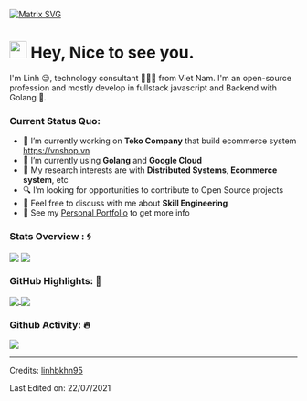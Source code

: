 [![Matrix SVG](https://raw.githubusercontent.com/rodrigograca31/rodrigograca31/master/matrix.svg)](https://www.youtube.com/watch?v=SDkAGkd4NLc) 

<h1><img src="https://emojis.slackmojis.com/emojis/images/1531849430/4246/blob-sunglasses.gif?1531849430" width="30"/> Hey, Nice to see you.</h1>

I'm Linh 😉, technology consultant 👨🏻‍💻 from Viet Nam. I'm an open-source profession and mostly develop in fullstack javascript and Backend with Golang 🐍.

### Current Status Quo:

- 🔭 I’m currently working on <strong>Teko Company</strong> that build ecommerce system https://vnshop.vn
- 🌱 I’m currently using <strong>Golang</strong> and <strong>Google Cloud</strong>
- 🤔 My research interests are with <strong>Distributed Systems, Ecommerce system</strong>, etc
- 🔍 I’m looking for opportunities to contribute to Open Source projects
- 💬 Feel free to discuss with me about <strong>Skill Engineering</strong>
- 👀 See my [Personal Portfolio](https://www.facebook.com/linhbkhn95) to get more info

### Stats Overview : :cyclone:
<img align="center" src="https://github-readme-stats.vercel.app/api?username=linhbkhn95&show_icons=true&count_private=true&hide=stars&include_all_commits=false&theme=material-palenight" />
<img align="center" src="https://github-profile-trophy.vercel.app/?username=billpwchan&theme=dracula&no-bg=true&row=1"/>


### GitHub Highlights: :blossom:
<a href="">
  <img align="center" src="https://github-readme-stats.vercel.app/api/top-langs/?username=linhbkhn95&langs_count=8&layout=compact&theme=material-palenight&hide=html,Tcl" />
</a>
<a href="">
  <img align="center" src="http://github-readme-streak-stats.herokuapp.com?user=linhbkhn95&theme=material-palenight"/>
</a>

### Github Activity: 🔥 
<img align="center" src="https://activity-graph.herokuapp.com/graph?username=linhbkhn95&theme=dracula&color=B994E6&bg_color=2B2D3D" />


-----
Credits: [linhbkhn95](https://github.com/linhbkhn95)

Last Edited on: 22/07/2021
